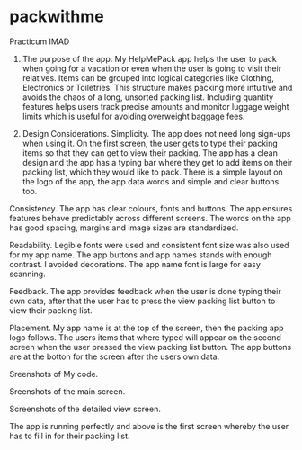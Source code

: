 # packwithme
Practicum IMAD
1.	The purpose of the app.
My HelpMePack app helps the user to pack when going for a vacation or even when the user is going to visit their relatives. Items can be grouped into logical categories like Clothing, Electronics or Toiletries. This structure makes packing more intuitive and avoids the chaos of a long, unsorted packing list. Including quantity features helps users track precise amounts and monitor luggage weight limits which is useful for avoiding overweight baggage fees.

2.	Design Considerations.
Simplicity.
The app does not need long sign-ups when using it. On the first screen, the user gets to type their packing items so that they can get to view their packing. The app has a clean design and the app has a typing bar where they get to add items on their packing list, which they would like to pack. There is a simple layout on the logo of the app, the app data words and simple and clear buttons too.

Consistency.
The app has clear colours, fonts and buttons. The app ensures features behave predictably across different screens. The words on the app has good spacing, margins and image sizes are standardized.

Readability.
Legible fonts were used and consistent font size was also used for my app name. The app buttons and app names stands with enough contrast. I avoided decorations. The app name font is large for easy scanning.

Feedback.
The app provides feedback when the user is done typing their own data, after that the user has to press the view packing list button to view their packing list.

Placement.
My app name is at the top of the screen, then the packing app logo follows. The users items that where typed will appear on the second screen when the user pressed the view packing list button. The app buttons are at the botton for the screen after the users own data.

Sreenshots of My code. 
 
 

Sreenshots of the main screen.

 
Screenshots of the detailed view screen.
 






 
The app is running perfectly and above is the first screen whereby the user has to fill in for their packing list.
